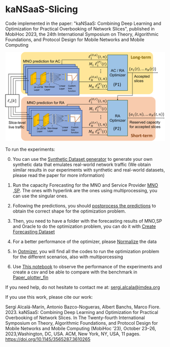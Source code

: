 # kaNSaaS-Slicing


Code implemented in the paper:  "kaNSaaS: Combining Deep Learning and Optimization for Practical Overbooking of Network Slices", published in MobiHoc 2023, the 24th International Symposium on Theory, Algorithmic Foundations, and Protocol Design for Mobile Networks and Mobile Computing


![Alt text](img/Kansaas_pipeline.png)

To run the experiments: 

0. You can use the [Synthetic Dataset generator](kaNSaaS-Slicing/Generate_Synthetic_Dataset.ipynb) to generate your own synthetic data that emulates real-world network traffic (We obtain similar results in our experiments with synthetic and real-world datasets, please read the paper for more information)

1. Run the capacity Forecasting for the MNO  and Service Provider [MNO](/kaNSaaS-Slicing/Capacity_Forecasting/tesnnn_tmux_MNO_synthetic_pool_075.py) ,[SP](kaNSaaS-Slicing/Capacity_Forecasting/tesnnn_tmux_SP_synthetic_pool_15.py). The ones with hyperlink are the ones using multiprocessing, you can use the singular ones.

2. Following the predictions, you should [postprocess the predictions](kaNSaaS-Slicing/Postprocessing_Predictions.ipynb) to obtain the correct shape for the optimization problem. 

3. Then, you need to have a folder with the forecasting results of MNO,SP and Oracle to do the optimization problem, you can do it with [Create Forecasting Dataset](kaNSaaS-Slicing/Syn_Dataset/Create_Fcasting_Datasets.ipynb)

4. For a better performance of the optimizer, please [Normalize](kaNSaaS-Slicing/Syn_Dataset/Predictions_Normalizer.ipynb) the data

5. In [Optmizer](kaNSaaS-Slicing/Optimizer), you will find all the codes to run the optimization problem for the different scenarios, also with multiporcessing

6. Use [This notebook](kaNSaaS-Slicing/Exps_Plotter_analysis.ipynb) to observe the performance of the experiments and create a csv  and be able to compare with the benchmark in [Paper_plotter_fin](kaNSaaS-Slicing/Paper_plotter_fin.ipynb)


If you need help, do not hesitate to contact me at: sergi.alcala@imdea.org



If you use this work, please cite our work:

Sergi Alcalá-Marín, Antonio Bazco-Nogueras, Albert Banchs, Marco Fiore. 2023. kaNSaaS: Combining Deep Learning and Optimization for Practical Overbooking of Network Slices. In The Twenty-fourth International Symposium on Theory, Algorithmic Foundations, and Protocol Design for Mobile Networks and Mobile Computing (MobiHoc ’23), October 23–26, 2023,Washington, DC, USA. ACM, New York, NY, USA, 11 pages. https://doi.org/10.1145/3565287.3610265

